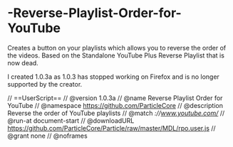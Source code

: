 # -Reverse-Playlist-Order-for-YouTube

Creates a button on your playlists which allows you to reverse the order of the videos.
Based on the Standalone YouTube Plus Reverse Playlist that is now dead.

I created 1.0.3a as 1.0.3 has stopped working on Firefox and is no longer supported by the creator.

// ==UserScript==
// @version     1.0.3a
// @name        Reverse Playlist Order for YouTube
// @namespace   https://github.com/ParticleCore
// @description Reverse the order of YouTube playlists
// @match       *://www.youtube.com/*
// @run-at      document-start
// @downloadURL https://github.com/ParticleCore/Particle/raw/master/MDL/rpo.user.js
// @grant       none
// @noframes
